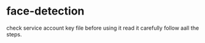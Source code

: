 
# face-detection
check service account key file before using it read it carefully follow aall the steps.
